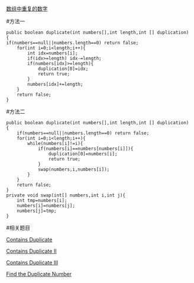 [数组中重复的数字](https://www.nowcoder.com/practice/623a5ac0ea5b4e5f95552655361ae0a8?tpId=13&tqId=11203&tPage=1&rp=1&ru=/ta/coding-interviews&qru=/ta/coding-interviews/question-ranking) 

#方法一 

    public boolean duplicate(int numbers[],int length,int [] duplication) {
    if(numbers==null||numbers.length==0) return false;
        for(int i=0;i<length;i++){
            int idx=numbers[i];
            if(idx>=length) idx-=length;
            if(numbers[idx]>=length){
                duplication[0]=idx;
                return true;
            }
            numbers[idx]+=length;
        }
        return false;
    }


#方法二

    public boolean duplicate(int numbers[],int length,int [] duplication) {
        if(numbers==null||numbers.length==0) return false;
        for(int i=0;i<length;i++){
            while(numbers[i]!=i){
                if(numbers[i]==numbers[numbers[i]]){
                    duplication[0]=numbers[i];
                    return true;
                }
                swap(numbers,i,numbers[i]);
            }
        }
        return false;
    }
    private void swap(int[] numbers,int i,int j){
        int tmp=numbers[i];
        numbers[i]=numbers[j];
        numbers[j]=tmp;
    }

#相关题目

[Contains Duplicate](https://leetcode.com/problems/contains-duplicate/)

[Contains Duplicate II](https://leetcode.com/problems/contains-duplicate-ii/)

[Contains Duplicate III](https://leetcode.com/problems/contains-duplicate-iii/)

[Find the Duplicate Number](https://leetcode.com/problems/find-the-duplicate-number/)